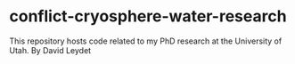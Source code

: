 # conflict-cryosphere-water-research
This repository hosts code related to my PhD research at the University of Utah.
By David Leydet
